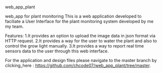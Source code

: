 web_app_plant

web_app for plant monitoring This is a web application developed to faciliate a User Interface for the plant monitoring system developed by me my team.

Features:
1.It provides an option to upload the image data in json format via HTTP request.
2.It provides a way for the user to water the plant and also to control the grow light manually.
3.It provides a way to report real time sensors data to the user through this web interface.

For the application and design files please navigate to the master branch by clicking_here : https://github.com/chcode07/web_app_plant/tree/master.
